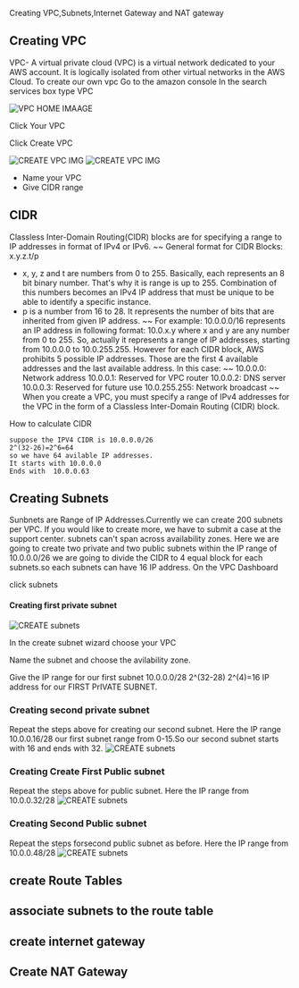Creating VPC,Subnets,Internet Gateway and NAT gateway

## Creating VPC
VPC- A virtual private cloud (VPC) is a virtual network dedicated to your AWS account. It is logically isolated from other virtual networks in the AWS Cloud.
To create our own vpc
Go to the amazon console
In the search services box  type VPC

![VPC HOME IMAAGE](docs/images/vpc/VPC_home.png)

Click Your VPC

Click Create VPC

![CREATE VPC IMG](docs/images/vpc/create_vpc.png)
![CREATE VPC IMG](docs/images/vpc/create_vpc_wizard.png)
- Name your VPC
- Give CIDR range
## CIDR
Classless Inter-Domain Routing(CIDR) blocks are for specifying a range to IP addresses in format of IPv4 or IPv6.
~~
General format for CIDR Blocks: x.y.z.t/p
- x, y, z and t are numbers from 0 to 255. Basically, each represents an 8 bit binary number. That's why it is range is up to 255. Combination of this numbers becomes an IPv4 IP address that must be unique to be able to identify a specific instance. 
- p is a number from 16 to 28. It represents the number of bits that are inherited from given IP address.
~~
For example: 10.0.0.0/16 represents an IP address in following format: 
10.0.x.y where x and y are any number from 0 to 255. 
So, actually it represents a range of IP addresses, starting from 10.0.0.0 to 10.0.255.255.
However for each CIDR block, AWS prohibits 5 possible IP addresses. Those are the first 4 available addresses and the last available address. In this case:
~~
10.0.0.0: Network address
10.0.0.1: Reserved for VPC router
10.0.0.2: DNS server
10.0.0.3: Reserved for future use
10.0.255.255: Network broadcast 
~~
When you create a VPC, you must specify a range of IPv4 addresses for the VPC in the form of a Classless Inter-Domain Routing (CIDR) block.

How to calculate CIDR 
~~~
suppose the IPV4 CIDR is 10.0.0.0/26
2^(32-26)=2^6=64 
so we have 64 avilable IP addresses.
It starts with 10.0.0.0
Ends with  10.0.0.63
~~~

## Creating Subnets
Sunbnets are Range of IP Addresses.Currently we can create 200 subnets per VPC. If you would like to create more, we have to submit a case at the support center.
subnets can't span across availability zones.
Here we are going to create two private and two public subnets within the IP range of 10.0.0.0/26
we are going to divide the CIDR to 4 equal block for each subnets.so each subnets can have 16 IP address.
On the VPC Dashboard

click subnets
#### Creating first private subnet
![CREATE subnets](docs/images/vpc/private-a.png)

In the create subnet wizard choose your VPC

Name the subnet and choose the avilability zone.

Give the IP range for our first subnet
10.0.0.0/28
2^(32-28)
2^(4)=16 IP address for our FIRST PrIVATE SUBNET.
### Creating second private subnet
Repeat the steps above for creating our second subnet.
Here the IP range
10.0.0.16/28
our first subnet range from 0-15.So our second subnet starts with 16 and ends with 32.
![CREATE subnets](docs/images/vpc/private-b.png)
### Creating Create First Public subnet
Repeat the steps above for public subnet.
Here the IP range from
10.0.0.32/28
![CREATE subnets](docs/images/vpc/public-a.png)
### Creating Second Public subnet
Repeat the steps forsecond  public subnet as before.
Here the IP range from
10.0.0.48/28
![CREATE subnets](docs/images/vpc/public-b.png)
## create Route Tables


## associate subnets to the route table
## create internet gateway
## Create NAT Gateway
